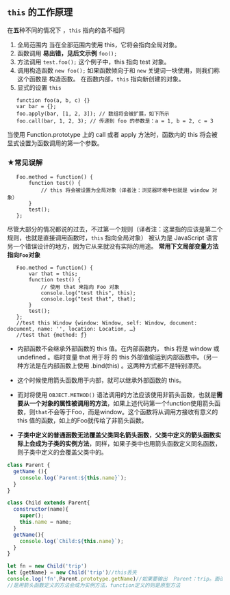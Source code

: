 ## `this` 的工作原理
 在**五**种不同的情况下 ，`this` 指向的各不相同
 
 1. 全局范围内
 当在全部范围内使用 this，它将会指向全局对象。
 2. 函数调用
 **易出错，见后文示例**
 ```foo();```
 3. 方法调用
 ```test.foo();```
 这个例子中，this 指向 test 对象。
 4. 调用构造函数
 ```new foo();```
 如果函数倾向于和 `new` 关键词一块使用，则我们称这个函数是 构造函数。 在函数内部，`this` 指向新创建的对象。
 5. 显式的设置 `this`
 ```
    function foo(a, b, c) {}                  
    var bar = {};
    foo.apply(bar, [1, 2, 3]); // 数组将会被扩展，如下所示
    foo.call(bar, 1, 2, 3); // 传递到 foo 的参数是：a = 1, b = 2, c = 3
 ```
 当使用 Function.prototype 上的 call 或者 apply 方法时，函数内的 this 将会被 显式设置为函数调用的第一个参数。

 ### ★常见误解
 ```
    Foo.method = function() {
        function test() {
            // this 将会被设置为全局对象（译者注：浏览器环境中也就是 window 对象）
        }
        test();
    };
 ```
 尽管大部分的情况都说的过去，不过第一个规则（译者注：这里指的应该是第二个规则，也就是直接调用函数时，`this` 指向全局对象） 被认为是 JavaScript 语言另一个错误设计的地方，因为它从来就没有实际的用途。
 **常用下文局部变量方法指向`Foo`对象**
 ```
    Foo.method = function() {
        var that = this;
        function test() {
            // 使用 that 来指向 Foo 对象
            console.log("test this", this);
            console.log("test that", that);
        }
        test();
    };
    //test this Window {window: Window, self: Window, document: document, name: '', location: Location, …}
    //test that {method: ƒ}
 ```
 * 内部函数不会继承外部函数的 this 值。在内部函数内， this 将是 window 或 undefined 。临时变量 that 用于将 的 this 外部值偷运到内部函数中。（另一种方法是在内部函数上使用 .bind(this) 。这两种方式都不是特别漂亮。
 
 * 这个时候使用箭头函数用于内部，就可以继承外部函数的 this。
 * 而对将使用 `OBJECT.METHOD()` 语法调用的方法应该使用非箭头函数，也就是**需要从一个对象的属性被调用的方法**，如果上述代码第一个function使用箭头函数，则`that`不会等于Foo，而是window。这个函数将从调用方接收有意义的 this 值的函数，如上的Foo就传给了非箭头函数。

* **子类中定义的普通函数无法覆盖父类同名箭头函数**，**父类中定义的箭头函数实际上会成为子类的实例方法**，同样，如果子类中也用箭头函数定义同名函数，则子类中定义的会覆盖父类中的。
 ```javascript
 class Parent {
   getName (){
     console.log(`Parent:${this.name}`);
   }
 }

 class Child extends Parent{
   constructor(name){
     super();
     this.name = name;
   }
   getName(){
     console.log(`Child:${this.name}`);
   }
 }

 let fn = new Child('trip')
 let {getName} = new Child('trip')//this丢失
 console.log('fn',Parent.prototype.getName)//如果要输出  Parent：trip。面试官答案：换成箭头函数定义父的getName
 //是用箭头函数定义的方法会成为实例方法，function定义的则是原型方法
 ```


